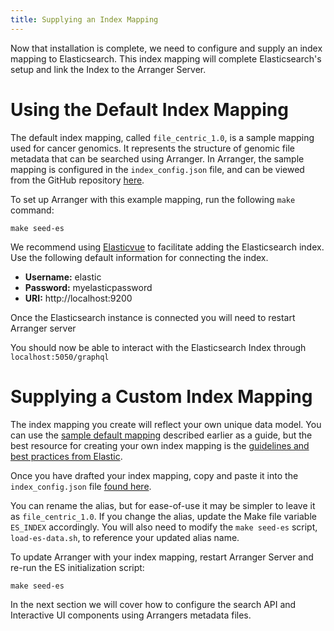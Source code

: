 ```yaml
---
title: Supplying an Index Mapping
---
```


Now that installation is complete, we need to configure and supply an index mapping to Elasticsearch. This index mapping will complete Elasticsearch's setup and link the Index to the Arranger Server.

# Using the Default Index Mapping

The default index mapping, called `file_centric_1.0`, is a sample mapping used for cancer genomics. It represents the structure of genomic file metadata that can be searched using Arranger.  In Arranger, the sample mapping is configured in the `index_config.json` file, and can be viewed from the GitHub repository <a href="https://github.com/overture-stack/arranger/blob/2edf185835fa5e9c5db84a9567bce66d03355623/docker/elasticsearch/index_config.json" target="_blank" rel="noopener noreferrer">here</a>.

To set up Arranger with this example mapping, run the following `make` command:

```shell
make seed-es
```

We recommend using <a href="https://elasticvue.com/" target="_blank" rel="noopener noreferrer">Elasticvue</a> to facilitate adding the Elasticsearch index. Use the following default information for connecting the index.

- **Username:** elastic
- **Password:** myelasticpassword
- **URI:** http://localhost:9200

<Note title="Restart the Server"> Once the Elasticsearch instance is connected you will need to restart Arranger server</Note>

You should now be able to interact with the Elasticsearch Index through `localhost:5050/graphql`

# Supplying a Custom Index Mapping

The index mapping you create will reflect your own unique data model. You can use the <a href="https://github.com/overture-stack/arranger/blob/2edf185835fa5e9c5db84a9567bce66d03355623/docker/elasticsearch/index_config.json" target="_blank" rel="noopener noreferrer">sample default mapping</a> described earlier as a guide, but the best resource for creating your own index mapping is the <a href="https://www.elastic.co/guide/en/elasticsearch/reference/current/mapping.html" target="_blank" rel="noopener noreferrer">guidelines and best practices from Elastic</a>.

Once you have drafted your index mapping, copy and paste it into the `index_config.json` file <a href="https://github.com/overture-stack/arranger/blob/develop/docker/elasticsearch/index_config.json" target="_blank" rel="noopener noreferrer">found here</a>.

<Note title="Naming your Index Mapping">You can rename the alias, but for ease-of-use it may be simpler to leave it as `file_centric_1.0`. If you change the alias, update the Make file variable `ES_INDEX` accordingly. You will also need to modify the `make seed-es` script, `load-es-data.sh`, to reference your updated alias name.</Note>

To update Arranger with your index mapping, restart Arranger Server and re-run the ES initialization script: 

```shell
make seed-es
``` 

In the next section we will cover how to configure the search API and Interactive UI components using Arrangers metadata files.
